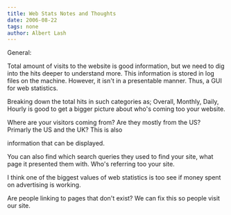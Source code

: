 ```yaml
---
title: Web Stats Notes and Thoughts
date: 2006-08-22
tags: none
author: Albert Lash
---
```

General:

Total amount of visits to the website is good information, but we need to dig into the hits deeper to understand more. This information is stored in log files on the machine. However, it isn't in a presentable manner. Thus, a GUI for web statistics.

Breaking down the total hits in such categories as; Overall, Monthly, Daily, Hourly is good to get a bigger picture about who's coming too your website.

Where are your visitors coming from? Are they mostly from the US? Primarly the US and the UK? This is also

information that can be displayed.

You can also find which search queries they used to find your site, what page it presented them with. Who's referring too your site.

I think one of the biggest values of web statistics is too see if money spent on advertising is working.

Are people linking to pages that don't exist? We can fix this so people visit our site.

